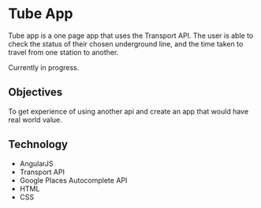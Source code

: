 # Tube App

Tube app is a one page app that uses the Transport API. The user is able to check the status of their chosen underground line, and the time taken to travel from one station to another.

Currently in progress.

## Objectives
To get experience of using another api and create an app that would have real world value.

## Technology
- AngularJS
- Transport API
- Google Places Autocomplete API
- HTML
- CSS
